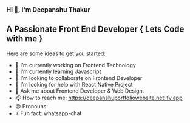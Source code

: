   ### Hi 👋, I'm Deepanshu Thakur
## A Passionate Front End Developer  { Lets Code with me }

<!--
**deepanshuthakur/deepanshuthakur** is a ✨ _special_ ✨ repository because its `README.md` (this file) appears on your GitHub profile.
-->
Here are some ideas to get you started:

- 🔭 I’m currently working on Frontend Technology
- 🌱 I’m currently learning Javascript 
- 👯 I’m looking to collaborate on Frontend Developer 
- 🤔 I’m looking for help with React Native Project
- 💬 Ask me about Frontend Developer & Web Design.
- 📫 How to reach me: https://deepanshuportfoliowebsite.netlify.app
- 😄 Pronouns:
- ⚡ Fun fact: whatsapp-chat

                           
